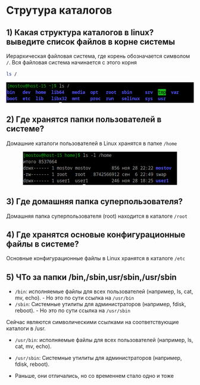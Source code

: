 # Струтура каталогов

## 1) Какая структура каталогов в linux? выведите список файлов в корне системы

Иерархическая файловая система, где корень обозначается символом `/`. Вся файловая система начинается с этого корня

```bash
ls /
```

<div style="text-align: center;">
  <img src="Screnshoots\screen1.png" alt="Мой скриншот" />
</div>

## 2) Где хранятся папки пользователей в системе?
Домашние каталоги пользователей в Linux хранятся в папке `/home`

<div style="text-align: center;">
  <img src="Screnshoots\screen2.png" alt="Мой скриншот" />
</div>


## 3) Где домашняя папка суперпользователя?

Домашняя папка суперпользователя (root) находится в каталоге `/root`


## 4) Где хранятся основые конфигурационные файлы в системе?

Основные конфигурационные файлы в Linux хранятся в каталоге `/etc`


## 5) ЧТо за папки /bin,/sbin,usr/sbin,/usr/sbin
- `/bin`: исполняемые файлы для всех пользователей (например, ls, cat, mv, echo). - Но это по сути ссылка на `/usr/bin`
- `/sbin`: Системные утилиты для администраторов (например, fdisk, reboot). - Но это по сути ссылка на `/usr/sbin`
  
Сейчас являются символическими ссылками на соответствующие каталоги в /usr.

- `/usr/bin`: исполняемые файлы для всех пользователей (например, ls, cat, mv, echo).
- `/usr/sbin`:  Системные утилиты для администраторов (например, fdisk, reboot).

- Раньше, они отличались, но со временнем стало одно и тоже
